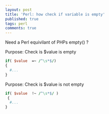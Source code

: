 ```yaml
---
layout: post
title: 'Perl: how check if variable is empty'
published: true
tags: perl
comments: true
---
```

Need a Perl equivilant of PHPs empty() ?

Purpose: Check is $value is empty

``` perl
if( $value  =~ /^\s*$/)
{
  #...
}
```

Purpose: Check is $value is not empty

``` perl
if( $value  !~ /^\s*$/ )
 {
  #...
}
```

